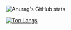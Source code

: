 ![Anurag's GitHub stats](https://github-readme-stats.vercel.app/api?username=mufaddal1125&show_icons=true&theme=dark)

[![Top Langs](https://github-readme-stats.vercel.app/api/top-langs/?username=anuraghazra&layout=compact&langs_count=8)](https://github.com/anuraghazra/github-readme-stats)
